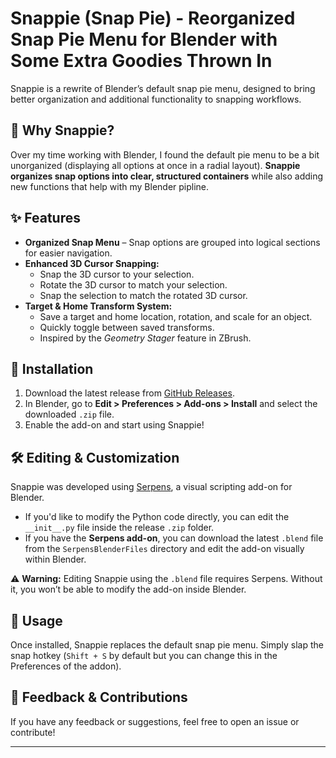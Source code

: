 # Snappie (Snap Pie) - Reorganized Snap Pie Menu for Blender with Some Extra Goodies Thrown In

Snappie is a rewrite of Blender’s default snap pie menu, designed to bring better organization and additional functionality to snapping workflows.  

## 🎯 Why Snappie?  
Over my time working with Blender, I found the default pie menu to be a bit unorganized (displaying all options at once in a radial layout). **Snappie organizes snap options into clear, structured containers** while also adding new functions that help with my Blender pipline.

## ✨ Features  
- **Organized Snap Menu** – Snap options are grouped into logical sections for easier navigation.  
- **Enhanced 3D Cursor Snapping:**  
  - Snap the 3D cursor to your selection.  
  - Rotate the 3D cursor to match your selection.  
  - Snap the selection to match the rotated 3D cursor.  
- **Target & Home Transform System:**  
  - Save a target and home location, rotation, and scale for an object.  
  - Quickly toggle between saved transforms.  
  - Inspired by the *Geometry Stager* feature in ZBrush.  

## 🔧 Installation  
1. Download the latest release from [GitHub Releases](#).  
2. In Blender, go to **Edit > Preferences > Add-ons > Install** and select the downloaded `.zip` file.  
3. Enable the add-on and start using Snappie!  

## 🛠 Editing & Customization  
Snappie was developed using [Serpens](https://blendermarket.com/products/serpens?search_id=38267490), a visual scripting add-on for Blender.  

- If you'd like to modify the Python code directly, you can edit the `__init__.py` file inside the release `.zip` folder.  
- If you have the **Serpens add-on**, you can download the latest `.blend` file from the `SerpensBlenderFiles` directory and edit the add-on visually within Blender.  

⚠ **Warning:** Editing Snappie using the `.blend` file requires Serpens. Without it, you won’t be able to modify the add-on inside Blender.  

## 🚀 Usage  
Once installed, Snappie replaces the default snap pie menu. Simply slap the snap hotkey (`Shift + S` by default but you can change this in the Preferences of the addon).  

## 💬 Feedback & Contributions  
If you have any feedback or suggestions, feel free to open an issue or contribute!  

---
